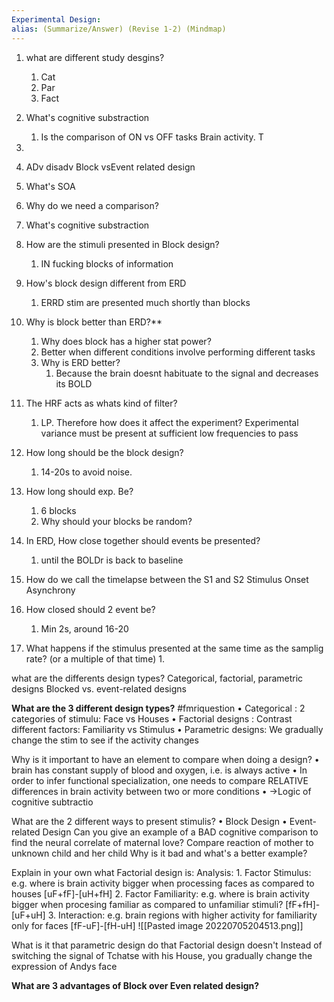 ```yaml
---
Experimental Design: 
alias: (Summarize/Answer) (Revise 1-2) (Mindmap) 
---
```

1. what are different study desgins?
	1. Cat
	2. Par
	3. Fact

2. What's cognitive substraction
	1. Is the comparison of ON vs OFF tasks Brain activity. T
3. 
4. ADv disadv Block vsEvent related design
5. What's SOA
6. Why do we need a comparison?
7. What's cognitive substraction
8. How are the stimuli presented in Block design?
	1. IN fucking blocks of information
9. How's block design different from ERD
	1. ERRD stim are presented much shortly than blocks
10. Why is block better than ERD?**
	1. Why does block has a higher stat power?
	2. Better when different conditions involve performing different tasks
	3. Why is ERD better?
		1. Because the brain doesnt habituate to the signal and decreases its BOLD
11. The HRF acts as whats kind of filter?
	1. LP. Therefore how does it affect the experiment?
		Experimental variance must be present at sufficient low frequencies to pass
9. How long should be the block design?
	1. 14-20s to avoid noise. 
10. How long should exp. Be?
	1. 6 blocks
	2. Why should your blocks be random?
11. In ERD, How close together should events be presented?
	1. until the BOLDr is back to baseline
12. How do we call the timelapse between the S1 and S2
	Stimulus Onset Asynchrony
13. How closed should 2 event be?
	1. Min 2s, around 16-20
2. What happens if the stimulus presented at the same time as the samplig rate? (or a multiple of that time)
	1. 

what are the differents design types?
	Categorical, factorial, parametric designs
	 Blocked vs. event-related designs

**What are the 3 different design types?** #fmriquestion 
	• Categorical : 2 categories of stimulu: Face vs Houses
	• Factorial designs : Contrast different factors: Familiarity vs Stimulus
	• Parametric designs: We gradually change the stim to see if the activity changes


Why is it important to have an element to compare when doing a design?
	• brain has constant supply of blood and oxygen, i.e. is always active
	• In order to infer functional specialization, one needs to compare RELATIVE differences in brain activity between two or more conditions 
	• ->Logic of cognitive subtractio

What are the 2 different ways to present stimulis?
	• Block Design 
	• Event-related Design
Can you give an example of a BAD cognitive comparison to find the neural correlate of maternal love?
	Compare reaction of mother to unknown child and her child
Why is it bad and what's a better example?


Explain in your own what Factorial design is:
	Analysis:
	 1. Factor Stimulus: e.g. where is brain activity bigger when processing faces as compared to houses [uF+fF]-[uH+fH] 
	2. Factor Familiarity: e.g. where is brain activity bigger when procesing familiar as compared to unfamiliar stimuli? [fF+fH]- [uF+uH] 
	3. Interaction: e.g. brain regions with higher activity for familiarity only for faces [fF-uF]-[fH-uH]
		![[Pasted image 20220705204513.png]]

What is it that parametric design do that Factorial design doesn't
	 Instead of switching the signal of Tchatse with his House, you gradually change the expression of Andys face



**What are 3 advantages of Block over Even related design?**
